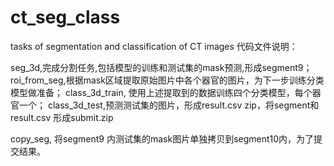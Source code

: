 # ct_seg_class
tasks of segmentation and classification of CT images
代码文件说明：

seg_3d,完成分割任务,包括模型的训练和测试集的mask预测,形成segment9；
roi_from_seg,根据mask区域提取原始图片中各个器官的图片，为下一步训练分类模型做准备；
class_3d_train, 使用上述提取到的数据训练四个分类模型，每个器官一个；
class_3d_test,预测测试集的图片，形成result.csv
zip，将segment和result.csv 形成submit.zip

copy_seg, 将segment9 内测试集的mask图片单独拷贝到segment10内，为了提交结果。

